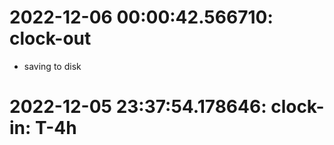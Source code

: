 # 2022-12-06 00:00:42.566710: clock-out

* saving to disk

# 2022-12-05 23:37:54.178646: clock-in: T-4h 

